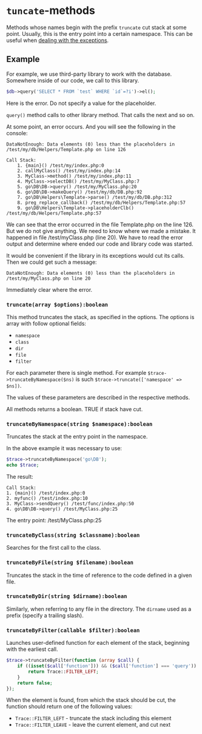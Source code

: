 # `tuncate`-methods

Methods whose names begin with the prefix `truncate` cut stack at some point.
Usually, this is the entry point into a certain namespace.
This can be useful when [dealing with the exceptions](ExceptionTrace.md).

## Example

For example, we use third-party library to work with the database.
Somewhere inside of our code, we call to this library.

```php
$db->query('SELECT * FROM `test` WHERE `id`=?i')->el();
```

Here is the error.
Do not specify a value for the placeholder.

`query()` method calls to other library method.
That calls the next and so on.

At some point, an error occurs.
And you will see the following in the console:

```
DataNotEnough: Data elements (0) less than the placeholders in /test/my/db/Helpers/Template.php on line 126
 
Call Stack:
    1. {main}() /test/my/index.php:0
    2. callMyClass() /test/my/index.php:14
    3. MyClass->method() /test/my/index.php:11
    4. MyClass->selectDB() /test/my/MyClass.php:7
    5. go\DB\DB->query() /test/my/MyClass.php:20
    6. go\DB\DB->makeQuery() /test/my/db/DB.php:92
    7. go\DB\Helpers\Template->parse() /test/my/db/DB.php:312
    8. preg_replace_callback() /test/my/db/Helpers/Template.php:57
    9. go\DB\Helpers\Template->placeholderClb() /test/my/db/Helpers/Template.php:57
```

We can see that the error occurred in the file Template.php on the line 126.
But we do not give anything.
We need to know where we made a mistake.
It happened in file /test/myClass.php (line 20).
We have to read the error output and determine where ended our code and library code was started.

It would be convenient if the library in its exceptions would cut its calls.
Then we could get such a message:

```
DataNotEnough: Data elements (0) less than the placeholders in /test/my/MyClass.php on line 20
```

Immediately clear where the error.

### `truncate(array $options):boolean`

This method truncates the stack, as specified in the options.
The options is array with follow optional fields:

 * `namespace`
 * `class`
 * `dir`
 * `file`
 * `filter`

For each parameter there is single method.
For example `$trace->truncateByNamespace($ns)` is such `$trace->truncate(['namespace' => $ns])`.

The values of these parameters are described in the respective methods.

All methods returns a boolean.
TRUE if stack have cut.

### `truncateByNamespace(string $namespace):boolean`

Truncates the stack at the entry point in the namespace.

In the above example it was necessary to use:

```php
$trace->truncateByNamespace('go\DB');
echo $trace;
```

The result:
```
Call Stack:
1. {main}() /test/index.php:0
2. myfunc() /test/index.php:10
3. MyClass->sendQuery() /test/func/index.php:50
4. go\DB\DB->query() /test/MyClass.php:25
```

The entry point: /test/MyClass.php:25

### `truncateByClass(string $classname):boolean`

Searches for the first call to the class.

### `truncateByFile(string $filename):boolean`

Truncates the stack in the time of reference to the code defined in a given file.

### `truncateByDir(string $dirname):boolean`

Similarly, when referring to any file in the directory.
The `dirname` used as a prefix (specify a trailing slash).

### `truncateByFilter(callable $filter):boolean`

Launches user-defined function for each element of the stack, beginning with the earliest call.

```php
$trace->truncateByFilter(function (array $call) {
    if ((isset($call['function'])) && ($call['function'] === 'query')) {
        return Trace::FILTER_LEFT;
    }
    return false;
});
```

When the element is found, from which the stack should be cut, the function should return one of the following values:

 * `Trace::FILTER_LEFT` - truncate the stack including this element
 * `Trace::FILTER_LEAVE` - leave the current element, and cut next
